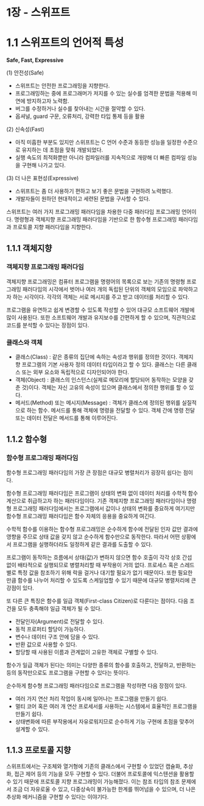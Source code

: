 # 1장 - 스위프트

# 1.1 스위프트의 언어적 특성

**Safe, Fast, Expressive**

(1) 안전성(Safe)

- 스위프트는 안전한 프로그래밍을 지향한다.
- 프로그래밍하는 중에 프로그래머가 저지를 수 있는 실수를 엄격한 문법을 적용해 미연에 방지하고자 노력함.
- 버그를 수정하거나 실수를 찾아내는 시간을 절약할 수 있다.
- 옵셔널, guard 구문, 오류처리, 강력한 타입 통제 등을 활용

(2) 신속성(Fast)

- 아직 미흡한 부분도 있지만 스위프트는 C 언어 수준과 동등한 성능을 일정한 수준으로 유지하는 데 초점을 맞춰 개발되었다.
- 실행 속도의 최적화뿐만 아니라 컴파일러를 지속적으로 개량해 더 빠른 컴파일 성능을 구현해 나가고 있다.

(3) 더 나은 표현성(Expressive)

- 스위프트는 좀 더 사용하기 편하고 보기 좋은 문법을 구현하려 노력했다.
- 개발자들이 원하던 현대적이고 세련된 문법을 구사할 수 있다.

스위프트는 여러 가지 프로그래밍 패러다임을 차용한 다중 패러다임 프로그래밍 언어이다. 명령형과 객체지향 프로그래밍 패러다임을 기반으로 한 함수형 프로그래밍 패러다임과 프로토콜 지향 패러다임을 지향한다.

## 1.1.1 객체지향

### 객체지향 프로그래밍 패러다임

객체지향 프로그래밍은 컴퓨터 프로그램을 명령어의 목록으로 보는 기존의 명령형 프로그래밍 패러다임의 시각에서 벗어나 여러 개의 독립된 단위의 객체의 모임으로 파악하고자 하는 시각이다. 각각의 객체는 서로 메시지를 주고 받고 데이터를 처리할 수 있다.

 프로그램을 유연하고 쉽게 변경할 수 있도록 작성할 수 있어 대규모 소프트웨어 개발에 많이 사용된다. 또한 소프트웨어 개발과 유지보수를 간편하게 할 수 있으며, 직관적으로 코드를 분석할 수 있다는 장점이 있다.

### 클래스와 객체

- 클래스(Class) : 같은 종류의 집단에 속하는 속성과 행위를 정의한 것이다. 객체지향 프로그램의 기본 사용자 정의 데이터 타입이라고 할 수 있다. 클래스는 다른 클래스 또는 외부 요소와 독립적으로 디자인되어야 한다.
- 객체(Object) : 클래스의 인스턴스(실제로 메모리에 할당되어 동작하는 모양을 갖춘 것)이다. 객체는 자신 고유의 속성이 있으며 클래스에서 정의한 행위를 할 수 있다.
- 메서드(Method) 또는 메시지(Message) : 객체가 클래스에 정의된 행위를 실질적으로 하는 함수. 메서드를 통해 객체에 명령을 전달할 수 있다. 객체 간에 명령 전달 또는 데이터 전달은 메서드를 통해 이루어진다.

## 1.1.2 함수형

### 함수형 프로그래밍 패러다임

 함수형 프로그래밍 패러다임의 가장 큰 장점은 대규모 병렬처리가 굉장히 쉽다는 점이다. 

 함수형 프로그래밍 패러다임은 프로그램이 상태의 변화 없이 데이터 처리를 수학적 함수 계산으로 취급하고자 하는 패러다임이다. 기존 객체지향 프로그래밍 패러다임이나 명령형 프로그래밍 패러다임에서는 프로그램에서 값이나 상태의 변화를 중요하게 여기지만 함수형 프로그래밍 패러다임은 함수 자체의 응용을 중요하게 여긴다.

 수학적 함수를 이용하는 함수형 프로그래밍은 순수하게 함수에 전달된 인자 값만 결과에 영향을 주므로 상태 값을 갖지 않고 순수하게 함수만으로 동작한다. 따라서 어떤 상황에서 프로그램을 실행하더라도 일정하게 같은 결과를 도출할 수 있다. 

 프로그램이 동작하는 흐름에서 상태(값)가 변하지 않으면 함수 호출이 각각 상호 간섭 없이 배타적으로 실행되므로 병렬처리할 때 부작용이 거의 없다. 프로세스 혹은 스레드별로 특정 값을 참조하기 위해 락을 걸거나 대기할 필요가 없기 때문이다. 또한 필요한 만큼 함수를 나누어 처리할 수 있도록 스케일업할 수 있기 때문에 대규모 병렬처리에 큰 강점이 있다.

 또 다른 큰 특징은 함수를 일급 객체(First-class Citizen)로 다룬다는 점이다. 다음 조건을 모두 충족해야 일급 객체가 될 수 있다.

- 전달인자(Argument)로 전달할 수 있다.
- 동적 프로퍼티 할당이 가능하다.
- 변수나 데이터 구조 안에 담을 수 있다.
- 반환 값으로 사용할 수 있다.
- 할당할 때 사용된 이름과 관계없이 고유한 객체로 구별할 수 있다.

 함수가 일급 객체가 된다는 의미는 다양한 종류의 함수를 호출하고, 전달하고, 반환하는 등의 동작만으로도 프로그램을 구현할 수 있다는 뜻이다.

 순수하게 함수형 프로그래밍 패러다임으로 프로그램을 작성하면 다음 장점이 있다.

- 여러 가지 연산 처리 작업이 동시에 일어나는 프로그램을 만들기 쉽다.
- 멀티 코어 혹은 여러 개 연산 프로세서를 사용하는 시스템에서 효율적인 프로그램을 만들기 쉽다.
- 상태변화에 따른 부작용에서 자유로워지므로 순수하게 기능 구현에 초점을 맞추어 설계할 수 있다.

## 1.1.3 프로토콜 지향

 스위프트에서는 구조체와 열거형에 기존의 클래스에서 구현할 수 있었던 캡슐화, 추상화, 접근 제어 등의 기능을 모두 구현할 수 있다. 더불어 프로토콜에 익스텐션을 활용할 수 있기 때문에 프로토콜 지향 프로그래밍이 가능해졌다. 이는 참조 타입의 참조 문제에서 조금 더 자유로울 수 있고, 다중상속이 불가능한 한계를 뛰어넘을 수 있으며, 더 나은 추상화 메커니즘을 구현할 수 있다는 이야기다.